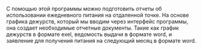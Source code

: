 C помощью этой программы можно подготовить отчеты об использовании ежедневного питания на отдаленной точке. На основе графика дежурств, который мы вводим через интерфейс программы, она создает необходимые отчетные документы. Такие как график дежурств в формате exel, ведомость выдачи в формате word, и заявление для получения питания на следующий месяц в формате word.
